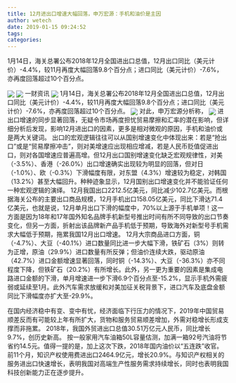 ```yaml
---
title: 12月进出口增速大幅回落，申万宏源：手机和油价是主因
author: wetech
date: 2019-01-15 09:24:52
tags: 
categories: 
---
```

1月14日，海关总署公布2018年12月全国进出口总值，12月出口同比（美元计价）-4.4%，较11月再度大幅回落9.8个百分点；进口同比（美元计价）-7.6%，亦再度回落超过10个百分点。
<!-- more -->
<img align="center" border="0" src="https://imgcdn.yicai.com/uppics/images/2019/01/9ffd04b6fb5df434683adf74683ec6b8.jpg" />
<img align="center" border="0" src="https://imgcdn.yicai.com/uppics/images/2019/01/cf6dca529e4f00390b9e4cdc124c91f0.jpg" />
一财资讯
<img align="center" border="0" src="https://imgcdn.yicai.com/uppics/images/2019/01/4c43de923e2a153f872b3c51a9fbc08d.jpg" />
1月14日，海关总署公布2018年12月全国进出口总值，12月出口同比（美元计价）-4.4%，较11月再度大幅回落9.8个百分点；进口同比（美元计价）-7.6%，亦再度回落超过10个百分点。
<img align="center" border="0" src="https://imgcdn.yicai.com/uppics/images/2019/01/103813059cd133dc193941b0655b3bbb.jpg" />
对此，申万宏源分析称，
<img align="center" border="0" src="https://imgcdn.yicai.com/uppics/images/2019/01/58852ef4bb097a52635548047b0df987.jpg" />
进出口增速的同步显著回落，无疑令市场再度担忧贸易摩擦和汇率的潜在影响，但详细分析后发现，影响12月进出口的因素，更多是相对微观的原因，手机和油价或是两大关键词。
出口的宏观逻辑往往可以从国别增速变化中体现出来：若是“抢出口”或是“贸易摩擦冲击”，则对美增速应出现相应增减，若是人民币贬值促进出口，则对各国增速应普遍高增。但12月出口国别增速变化缺乏宏观规律性，对美（-3.5%）、香港（-26.0%）出口增速确实出现较为明显的回落，但对日（-1.0%）、欧（-0.3%）下滑幅度有限，对东盟（4.3%）增速较为稳定，对韩国（13.2%）甚至大幅回升。种种迹象显示，12月国别出口增速变化并不能验证任何一种宏观逻辑的演绎。
12月我国出口2212.5亿美元，同比减少102.7亿美元。而根据海关公布的主要出口商品规模，12月手机出口158.05亿美元，同比下滑达71.4亿美元，也就是说，12月单月出口下滑的幅度中，70%以上源于手机单项！这一方面是因为18年和17年国外知名品牌手机新型号推出时间有所不同导致的出口节奏变化，但另一方面，折射出该品牌新产品手机低于预期，导致海外对新型号手机需求大幅低于预期，拖累我国12月出口增速。
12月大宗商品进口方面，铜（-4.7%）、大豆（-40.1%）进口数量同比进一步大幅下滑，铁矿石（3%）则转为正增，原油（29.9%）进口数量有所反弹；但油价连续大跌，驱动原油（42.7%）进口金额增速显著回落，同时铜（-14.3%）、大豆（-36.3%）亦不同程度下降，但铁矿石（20.2%）有所增长。此外，另一更为重要的因素是集成电路进口金额的下滑，单月增速进一步下滑6.9个百分点至-15.2%，显示手机外需疲弱或延续至1月。此外汽车需求放缓和对美加征关税背景下，进口汽车及底盘金额同比下滑幅度亦扩大至-29.9%。
 
 
在国内经济稳中有变、变中有忧，经济面临下行压力的情况下，2019年中国贸易顺差反而有可能较上年有所扩大，货物和服务贸易顺差增加，外需对稳增长形成支撑而非拖累。
2018年，我国外贸进出口总值30.51万亿元人民币，同比增长9.7%，创历史新高。
按一般家用汽车油箱50L容量估测，加满一箱92号汽油将节省约14.5元。值得一提的是，加上这次下跌，2018年国内油价以“五连跌”收官。
前11个月，知识产权使用费进出口2464.9亿元，增长20.9%。与知识产权相关的服务进出口快速增长，表明我国对高端生产性服务需求持续增长，同时也表明我国科技创新能力正在逐步提升。
